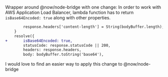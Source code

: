 Wrapper around @now/node-bridge with one change:
In order to work with AWS Application Load Balancer, lambda function has to return `isBase64Encoded: true` along with other properties.

```diff
        response.headers['content-length'] = String(bodyBuffer.length);
    }
    resolve({
+       isBase64Encoded: true,
        statusCode: response.statusCode || 200,
        headers: response.headers,
        body: bodyBuffer.toString('base64'),
```

I would love to find an easier way to apply this change to @now/node-bridge
